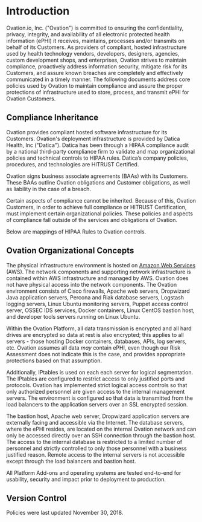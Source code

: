 # Introduction

Ovation.io, Inc. ("Ovation") is committed to ensuring the confidentiality, privacy, integrity, and availability of all electronic protected health information (ePHI) it receives, maintains, processes and/or transmits on behalf of its Customers. As providers of compliant, hosted infrastructure used by health technology vendors, developers, designers, agencies, custom development shops, and enterprises, Ovation strives to maintain compliance, proactively address information security, mitigate risk for its Customers, and assure known breaches are completely and effectively communicated in a timely manner. The following documents address core policies used by Ovation to maintain compliance and assure the proper protections of infrastructure used to store, process, and transmit ePHI for Ovation Customers.

## Compliance Inheritance

Ovation provides compliant hosted software infrastructure for its Customers. Ovation's deployment infrastructure is provided by Datica Health, Inc ("Datica"). Datica has been through a HIPAA compliance audit by a national third-party compliance firm to validate and map organizational policies and technical controls to HIPAA rules. Datica’s company policies, procedures, and technologies are HITRUST Certified.

Ovation signs business associate agreements (BAAs) with its Customers. These BAAs outline Ovation obligations and Customer obligations, as well as liability in the case of a breach.

Certain aspects of compliance cannot be inherited. Because of this, Ovation Customers, in order to achieve full compliance or HITRUST Certification, must implement certain organizational policies. These policies and aspects of compliance fall outside of the services and obligations of Ovation.

Below are mappings of HIPAA Rules to Ovation controls.

## Ovation Organizational Concepts

The physical infrastructure environment is hosted on [Amazon Web Services](http://aws.amazon.com) (AWS). The network components and supporting network infrastructure is contained within AWS infrastructure and managed by AWS. Ovation does not have physical access into the network components. The Ovation environment consists of Cisco firewalls, Apache web servers, Dropwizard Java application servers, Percona and Riak database servers, Logstash logging servers, Linux Ubuntu monitoring servers, Puppet access control server, OSSEC IDS services, Docker containers, Linux CentOS bastion host, and developer tools servers running on Linux Ubuntu.

Within the Ovation Platform, all data transmission is encrypted and all hard drives are encrypted so data at rest is also encrypted; this applies to all servers - those hosting Docker containers, databases, APIs, log servers, etc. Ovation assumes all data *may* contain ePHI, even though our Risk Assessment does not indicate this is the case, and provides appropriate protections based on that assumption.

<!-- There is data and network segmentation in place but differently implemented on Rackspace and AWS versions of the Ovation Platform.

* With Rackspace, hosted load balancers segment data and traffic while Cisco firewalls route traffic to private subnets for each PaaS Customer and for Platform Add-ons.
* With AWS, hosted load balancers segment data across dedicated Virtual Private Clouds for each Customer and for Platform Add-ons. -->

<!-- The result of segmentation strategies employed by Ovation effectively create RFC 1918, or dedicated, private segmented and separated networks and IP spaces, for each PaaS Customer and for Platform Add-ons.  -->

Additionally, IPtables is used on each each server for logical segmentation. The IPtables are configured to restrict access to only justified ports and protocols. Ovation has implemented strict logical access controls so that only authorized personnel are given access to the internal management servers. The environment is configured so that data is transmitted from the load balancers to the application servers over an SSL encrypted session.

<!-- In the case of Platform Add-ons, once the data is received from the application server, a series of Application Programming Interface (API) calls is made to the database servers where the ePHI resides. The ePHI is separated into Riak and Percona databases through programming logic built, so that access to one database server will not present you with the full ePHI spectrum.  -->

The bastion host, Apache web server, Dropwizard application servers are externally facing and accessible via the Internet. The database servers, where the ePHI resides, are located on the internal Ovation network and can only be accessed directly over an SSH connection through the bastion host. The access to the internal database is restricted to a limited number of personnel and strictly controlled to only those personnel with a business justified reason. Remote access to the internal servers is not accessible except through the load balancers and bastion host.

All Platform Add-ons and operating systems are tested end-to-end for usability, security and impact prior to deployment to production.

## Version Control

Policies were last updated November 30, 2018.

